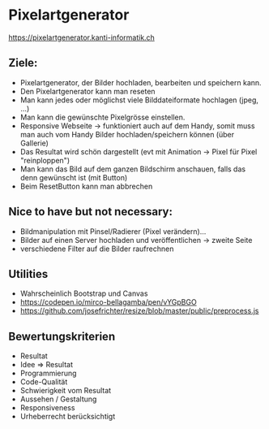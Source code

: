 # Pixelartgenerator
https://pixelartgenerator.kanti-informatik.ch

## Ziele:
- Pixelartgenerator, der Bilder hochladen, bearbeiten und speichern kann.
- Den Pixelartgenerator kann man reseten
- Man kann jedes oder möglichst viele Bilddateiformate hochlagen (jpeg, ...)
- Man kann die gewünschte Pixelgrösse einstellen.
- Responsive Webseite -> funktioniert auch auf dem Handy, somit muss man auch vom Handy Bilder hochladen/speichern können (über Gallerie) 
- Das Resultat wird schön dargestellt (evt mit Animation -> Pixel für Pixel "reinploppen")
- Man kann das Bild auf dem ganzen Bildschirm anschauen, falls das denn gewünscht ist (mit Button)
- Beim ResetButton kann man abbrechen

## Nice to have but not necessary:
- Bildmanipulation mit Pinsel/Radierer (Pixel verändern)...
- Bilder auf einen Server hochladen und veröffentlichen -> zweite Seite
- verschiedene Filter auf die Bilder raufrechnen

## Utilities
- Wahrscheinlich Bootstrap und Canvas 
- https://codepen.io/mirco-bellagamba/pen/vYGpBGO
- https://github.com/josefrichter/resize/blob/master/public/preprocess.js

## Bewertungskriterien
- Resultat
- Idee => Resultat
- Programmierung
- Code-Qualität
- Schwierigkeit vom Resultat
- Aussehen / Gestaltung
- Responsiveness
- Urheberrecht berücksichtigt